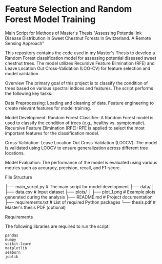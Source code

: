 # Feature Selection and Random Forest Model Training
Main Script for Methods of Master's Thesis "Assessing Potential Ink Disease Distribution in Sweet Chestnut
Forests in Switzerland. A Remote Sensing Approach"

This repository contains the code used in my Master's Thesis to develop a Random Forest classification model for assessing potential diseased sweet chestnut trees. The model utilizes Recursive Feature Elimination (RFE) and Leave Location Out Cross-Validation (LOO-CV) for feature selection and model validation.

Overview
The primary goal of this project is to classify the condition of trees based on various spectral indices and features. The script performs the following key tasks:

  Data Preprocessing:
        Loading and cleaning of data.
        Feature engineering to create relevant features for model training.

  Model Development:
        Random Forest Classifier: A Random Forest model is used to classify the condition of trees (e.g., healthy vs. symptomatic).
        Recursive Feature Elimination (RFE): RFE is applied to select the most important features for the classification model.

  Cross-Validation:
        Leave Location Out Cross-Validation (LOOCV): The model is validated using LOOCV to ensure generalization across different tree locations.

  Model Evaluation:
        The performance of the model is evaluated using various metrics such as accuracy, precision, recall, and F1-score.

File Structure

├── main_script.py                # The main script for model development
├── data/
│   ├── data.csv                  # Input dataset
├── plots/
│   ├── plot_1.png                # Example plots generated during the analysis
├── README.md                     # Project documentation
├── requirements.txt              # List of required Python packages
└── thesis.pdf                    # Master's thesis PDF (optional)

Requirements

The following libraries are required to run the script:

    pandas
    numpy
    scikit-learn
    matplotlib
    seaborn
    joblib
